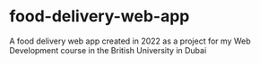 # food-delivery-web-app
A food delivery web app created in 2022 as a project for my Web Development course in the British University in Dubai
